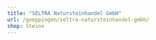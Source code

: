 ```yaml
---
title: "SELTRA Natursteinhandel GmbH"
url: /goeppingen/seltra-natursteinhandel-gmbh/
shop: Steine
---
```

